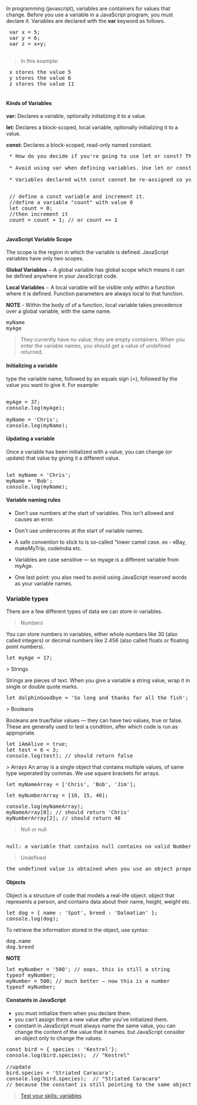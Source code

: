  In programming (javascript), variables are containers for values that change. Before you use a variable in a JavaScript program, you must declare it. Variables are declared with the **var** keyword as follows.
 
 <pre>
 var x = 5;
 var y = 6;
 var z = x+y;
 </pre>
 
 >In this example:
 <pre>
 x stores the value 5
 y stores the value 6
 z stores the value 11
 </pre>
 #### Kinds of Variables
 **var:** Declares a variable, optionally initializing it to a value.

 **let:** Declares a block-scoped, local variable, optionally initializing it to a value.

 **const:** Declares a block-scoped, read-only named constant.
 <pre>
 * How do you decide if you're going to use let or const? The general rule is easy. Always go with const, until you realize that you need to be able to re-assign the variable later on, then switch it to let.

 * Avoid using var when defining variables. Use let or const instead.

 * Variables declared with const cannot be re-assigned so you cannot have the = next to that variable name after declaring it.
 </pre>

 <pre>
 // define a const variable and increment it.
 //define a variable "count" with value 0
 let count = 0;
 //then increment it
 count = count + 1; // or count += 1
 </pre>

#### JavaScript Variable Scope
 The scope is the region in which the variable is defined. JavaScript variables have only two scopes.

 **Global Variables** − A global variable has global scope which means it can be defined anywhere in your JavaScript code.

 **Local Variables** − A local variable will be visible only within a function where it is defined. Function parameters are always local to that function.

 **NOTE** - Within the body of of a function, local variable takes precedence over a global variable, with the same name.
<pre>
myName
myAge
</pre>
> They currently have no value; they are empty containers. When you enter the variable names, you should get a value of undefined returned. 
#### Initializing a variable
type the variable name, followed by an equals sign (=), followed by the value you want to give it. For example:
<pre> 
myAge = 37;
console.log(myAge);

myName = 'Chris';
console.log(myName);
</pre>
#### Updating a variable
Once a variable has been initialized with a value, you can change (or update) that value by giving it a different value. 
<pre> 
let myName = 'Chris';
myName = 'Bob';
console.log(myName);
</pre>
#### Variable naming rules
* Don't use numbers at the start of variables. This isn't allowed and causes an error.

* Don't use underscores at the start of variable names.

* A safe convention to stick to is so-called "lower camel case. ex - eBay, makeMyTrip, codeIndia etc. 

* Variables are case sensitive — so myage is a different variable from myAge.

* One last point: you also need to avoid using JavaScript reserved words as your variable names.
### Variable types
There are a few different types of data we can store in variables.
> Numbers
<p>You can store numbers in variables, either whole numbers like 30 (also called integers) or decimal numbers like 2.456 (also called floats or floating point numbers).</p>
<pre>
let myAge = 17;
</pre>
> Strings
<p>Strings are pieces of text. When you give a variable a string value, wrap it in single or double quote marks.</p>
<pre>
let dolphinGoodbye = 'So long and thanks for all the fish';
</pre>
> Booleans
<p>Booleans are true/false values — they can have two values, true or false. These are generally used to test a condition, after which code is run as appropriate.</p>
<pre>
let iAmAlive = true;
let test = 6 < 3; 
console.log(test); // should return false
</pre>
> Arrays
An array is a single object that contains multiple values, of same type seperated by commas. We use square brackets for arrays.
<pre>
let myNameArray = ['Chris', 'Bob', 'Jim'];
</pre>
<pre>
let myNumberArray = [10, 15, 40];
</pre>
<pre>
console.log(myNameArray);
myNameArray[0]; // should return 'Chris'
myNumberArray[2]; // should return 40
</pre>

> Null or null
<pre> 
null: a variable that contains null contains no valid Number, String, Boolean, Array, or Object
</pre>
> Undefined
<pre>
the undefined value is obtained when you use an object property that does not exist, or a variable that has been declared, but has no value assigned to it.
</pre>

#### Objects
Object is a structure of code that models a real-life object. object that represents a person, and contains data about their name, height, weight etc.
<pre>
let dog = { name : 'Spot', breed : 'Dalmatian' };
console.log(dog);
</pre>
To retrieve the information stored in the object, use syntax:
<pre>
dog.name
dog.breed
</pre>
**NOTE**
<pre>
let myNumber = '500'; // oops, this is still a string
typeof myNumber;
myNumber = 500; // much better — now this is a number
typeof myNumber;
</pre>
#### Constants in JavaScript
* you must initialize them when you declare them.
* you can't assign them a new value after you've initialized them.
* constant in JavaScript must always name the same value, you can change the content of the value that it names. but JavaScript consider an object only to change the values.
<pre>
const bird = { species : 'Kestrel'};
console.log(bird.species);  // "Kestrel"

//update
bird.species = 'Striated Caracara';
console.log(bird.species);  // "Striated Caracara"
// because the constant is still pointing to the same object:
</pre>
>[Test your skills: variables
](https://developer.mozilla.org/en-US/docs/Learn/JavaScript/First_steps/Test_your_skills:_variables)















 
 
